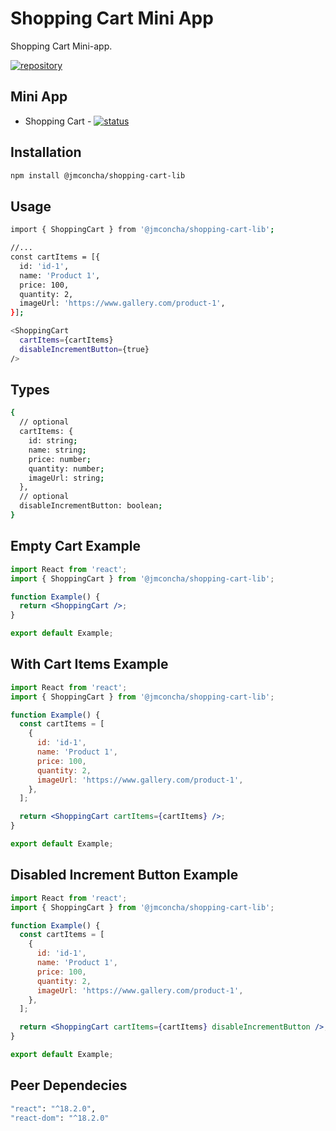 # Shopping Cart Mini App

Shopping Cart Mini-app.

[![repository](https://img.shields.io/badge/repo-github-orange)](https://github.com/jmconcha/shopping-cart-lib)

## Mini App

- Shopping Cart - [![status](https://img.shields.io/badge/DONE-green)](#)

## Installation

```sh
npm install @jmconcha/shopping-cart-lib
```

## Usage

```sh
import { ShoppingCart } from '@jmconcha/shopping-cart-lib';

//...
const cartItems = [{
  id: 'id-1',
  name: 'Product 1',
  price: 100,
  quantity: 2,
  imageUrl: 'https://www.gallery.com/product-1',
}];

<ShoppingCart
  cartItems={cartItems}
  disableIncrementButton={true}
/>
```

## Types

```sh
{
  // optional
  cartItems: {
    id: string;
    name: string;
    price: number;
    quantity: number;
    imageUrl: string;
  },
  // optional
  disableIncrementButton: boolean;
}
```

## Empty Cart Example

```jsx
import React from 'react';
import { ShoppingCart } from '@jmconcha/shopping-cart-lib';

function Example() {
  return <ShoppingCart />;
}

export default Example;
```

## With Cart Items Example

```jsx
import React from 'react';
import { ShoppingCart } from '@jmconcha/shopping-cart-lib';

function Example() {
  const cartItems = [
    {
      id: 'id-1',
      name: 'Product 1',
      price: 100,
      quantity: 2,
      imageUrl: 'https://www.gallery.com/product-1',
    },
  ];

  return <ShoppingCart cartItems={cartItems} />;
}

export default Example;
```

## Disabled Increment Button Example

```jsx
import React from 'react';
import { ShoppingCart } from '@jmconcha/shopping-cart-lib';

function Example() {
  const cartItems = [
    {
      id: 'id-1',
      name: 'Product 1',
      price: 100,
      quantity: 2,
      imageUrl: 'https://www.gallery.com/product-1',
    },
  ];

  return <ShoppingCart cartItems={cartItems} disableIncrementButton />;
}

export default Example;
```

## Peer Dependecies

```sh
"react": "^18.2.0",
"react-dom": "^18.2.0"
```
